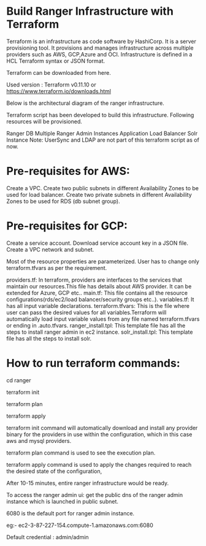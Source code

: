 Build Ranger Infrastructure with Terraform
==========================================

Terraform is an infrastructure as code software by HashiCorp. It is a server provisioning tool. It provisions and manages infrastructure across multiple providers such as AWS, GCP,Azure and OCI. Infrastructure is defined in a HCL Terraform syntax or JSON format.

Terraform can be downloaded from here.

Used version : Terraform v0.11.10 or  https://www.terraform.io/downloads.html

Below is the architectural diagram of the ranger infrastructure.





Terraform script has been developed to build this infrastructure. Following resources will be provisioned.

Ranger DB
Multiple Ranger Admin Instances
Application Load Balancer
Solr Instance
Note: UserSync and LDAP are not part of this terraform script as of now.



# Pre-requisites for AWS: #
Create a VPC.
Create two public subnets in different Availability Zones to be used for load balancer.
Create two private subnets in different Availability Zones to be used for RDS (db subnet group).

# Pre-requisites for GCP: #
Create a service account.
Download service account key in a JSON file.
Create a VPC network and subnet.    


Most of the resource properties are parameterized. User has to change only terraform.tfvars as per the requirement.

providers.tf: In terraform, providers are interfaces to the services that maintain our resources.This file has details about AWS provider. It can be extended for Azure, GCP etc..
main.tf: This file contains all the resource configurations(rds/ec2/load balancer/security groups etc..).
variables.tf: It has all input variable declarations.
terraform.tfvars: This is the file where user can pass the desired values for all variables.Terraform will automatically load input variable values from any file named terraform.tfvars or ending in .auto.tfvars.
ranger_install.tpl: This template file has all the steps to install ranger admin in ec2 instance.
solr_install.tpl: This template file has all the steps to install solr.

# How to run terraform commands: 
cd ranger

terraform init

terraform plan

terraform apply



terraform init command will automatically download and install any provider binary for the providers in use within the configuration, which in this case aws and mysql providers.

terraform plan command is used to see the execution plan.

terraform apply command is used to apply the changes required to reach the desired state of the configuration, 



After 10-15 minutes,  entire ranger infrastructure would be ready.

To access the ranger admin ui: get the public dns of the ranger admin instance which is launched in public subnet.

6080 is the default port for ranger admin instance.

eg:- ec2-3-87-227-154.compute-1.amazonaws.com:6080

Default credential : admin/admin

